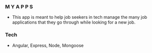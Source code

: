 ### M Y A P P S
- This app is meant to help job seekers in tech manage the many job applications that they go through while looking for a new job.

### Tech
- Angular, Express, Node, Mongoose
